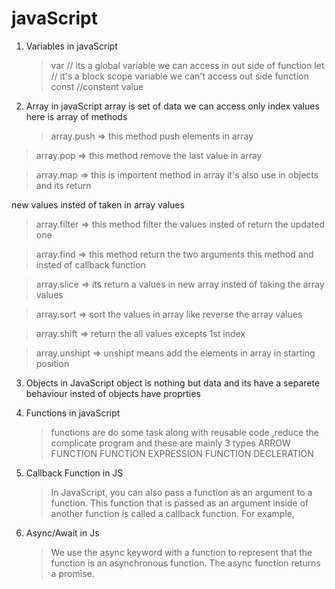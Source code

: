 # javaScript

1. Variables in javaScript

   > var // its a global variable we can access in out side of function
   > let // it's a block scope variable we can't access out side function
   > const //constent value

2. Array in javaScript
   array is set of data we can access only index values  
   here is array of methods
   > array.push => this method push elements in array

> array.pop => this method remove the last value in array

> array.map => this is importent method in array it's also use in objects and its return

 new values insted of taken in array values

> array.filter => this method filter the values insted of return the updated one

> array.find => this method return the two arguments this method and insted of callback function

> array.slice => its return a values in new array insted of taking the array values

> array.sort => sort the values in array like reverse the array values

> array.shift => return the all values excepts 1st index

> array.unshipt => unshipt means add the elements in array in starting position

3. Objects in JavaScript
   object is nothing but data and its have a separete behaviour insted of objects have proprties

4. Functions in javaScript
   > functions are do some task along with reusable code ,reduce the complicate program
   > and these are mainly 3 types
   > ARROW FUNCTION
   > FUNCTION EXPRESSION
   > FUNCTION DECLERATION
5. Callback Function in JS
   >In JavaScript, you can also pass a function as an argument to a function. This function that is passed as an argument inside of another function is called a callback function. For example,
6. Async/Await in Js
   >We use the async keyword with a function to represent that the function is an asynchronous function. The async function returns a promise.   